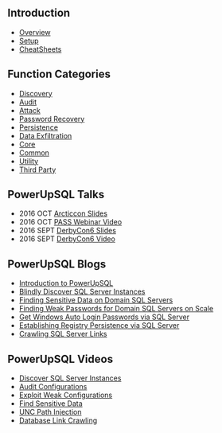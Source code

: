 ## Introduction

* [Overview](https://github.com/NetSPI/PowerUpSQL/wiki/Overview-of-PowerUpSQL)
* [Setup](https://github.com/NetSPI/PowerUpSQL/wiki/Setting-Up-PowerUpSQL)
* [CheatSheets](https://github.com/NetSPI/PowerUpSQL/wiki/PowerUpSQL-CheatSheet)

## Function Categories

* [Discovery](https://github.com/NetSPI/PowerUpSQL/wiki/Discovery-Functions)
* [Audit](https://github.com/NetSPI/PowerUpSQL/wiki/Audit-Functions)
* [Attack](https://github.com/NetSPI/PowerUpSQL/wiki/Primary-Attack-Functions)
* [Password Recovery](https://github.com/NetSPI/PowerUpSQL/wiki/Password-Recovery-Functions)
* [Persistence](https://github.com/NetSPI/PowerUpSQL/wiki/Persistence-Functions)
* [Data Exfiltration](https://github.com/NetSPI/PowerUpSQL/wiki/Data-Exfiltration-Functions)
* [Core](https://github.com/NetSPI/PowerUpSQL/wiki/Core-Functions)
* [Common](https://github.com/NetSPI/PowerUpSQL/wiki/Common-Functions)
* [Utility](https://github.com/NetSPI/PowerUpSQL/wiki/Utility-Functions)
* [Third Party](https://github.com/NetSPI/PowerUpSQL/wiki/Third-Party-Functions)

## PowerUpSQL Talks
* 2016 OCT [Arcticcon Slides](http://www.slideshare.net/nullbind/2016-arcticcon-hacking-sql-server-on-scale-with-powershell-v2)
* 2016 OCT [PASS Webinar Video](https://youtu.be/npoORzfP7rw)
* 2016 SEPT [DerbyCon6 Slides](http://www.slideshare.net/nullbind/derbycon2016-hacking-sql-server-on-scale-with-powershell)
* 2016 SEPT [DerbyCon6 Video](https://www.youtube.com/watch?v=xLbPztByc8M)

## PowerUpSQL Blogs

* [Introduction to PowerUpSQL](https://blog.netspi.com/powerupsql-powershell-toolkit-attacking-sql-server/)
* [Blindly Discover SQL Server Instances](https://blog.netspi.com/blindly-discover-sql-server-instances-powerupsql/)
* [Finding Sensitive Data on Domain SQL Servers](https://blog.netspi.com/finding-sensitive-data-domain-sql-servers-using-powerupsql/)
* [Finding Weak Passwords for Domain SQL Servers on Scale](https://blog.netspi.com/identifying-domain-sql-servers-configured-with-weak-passwords-on-scale-using-powerupsql/)
* [Get Windows Auto Login Passwords via SQL Server](https://blog.netspi.com/get-windows-auto-login-passwords-via-sql-server-powerupsql/)
* [Establishing Registry Persistence via SQL Server](https://blog.netspi.com/establishing-registry-persistence-via-sql-server-powerupsql/)
* [Crawling SQL Server Links](https://blog.netspi.com/sql-server-link-crawling-powerupsql/)

## PowerUpSQL Videos

* [Discover SQL Server Instances](https://www.youtube.com/watch?v=HFYdGgOb32o)
* [Audit Configurations](https://www.youtube.com/watch?v=b1gb3v1WWmo)
* [Exploit Weak Configurations](https://www.youtube.com/watch?v=gPbxLqSdiuk)
* [Find Sensitive Data](https://www.youtube.com/watch?v=EfQHaYu_OyU)
* [UNC Path Injection](https://www.youtube.com/watch?v=a07OcFkeu8w)
* [Database Link Crawling](https://www.youtube.com/watch?v=7_5E0enLQ9U)

